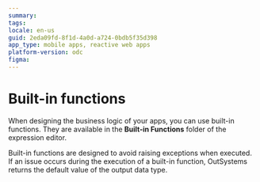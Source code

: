 ```yaml
---
summary:
tags:
locale: en-us
guid: 2eda09fd-8f1d-4a0d-a724-0bdb5f35d398
app_type: mobile apps, reactive web apps
platform-version: odc
figma:
---
```


# Built-in functions

When designing the business logic of your apps, you can use built-in functions. They are available in the **Built-in Functions** folder of the expression editor.

<div class="info" markdown="1">

Built-in functions are designed to avoid raising exceptions when executed. If an issue occurs during the execution of a built-in function, OutSystems returns the default value of the output data type.

</div>
